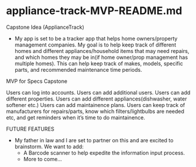 # appliance-track-MVP-README.md


Capstone Idea (ApplianceTrack)

- My app is set to be a tracker app that helps home owners/property management companies. My goal is to help keep track of different homes and different appliances/household items that may need repairs, and which homes they may be in(if home owner/prop management has multiple homes). This can help keep track of makes, models, specific parts, and recommended maintenance time periods. 


MVP for Specs Capstone

Users can log into accounts.
Users can add additional users.
Users can add different properties.
Users can add different appliances(dishwasher, water softener etc.)
Users can add maintainence plans.
Users can keep track of manufacturers for repairs/parts, know which filters/lightbulbs are needed etc, and get reminders when it’s time to do maintainence.


FUTURE FEATURES

- My father in law and I are set to partner on this and are excited to brainstorm. We want to add:
    - A Barcode scanner to help expedite the information input process.
    - More to come…